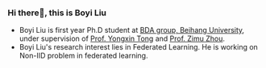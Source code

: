 ### Hi there👋, this is Boyi Liu

+ Boyi Liu is first year Ph.D student at <a href="https://hufudb.com">BDA group, Beihang University</a>, under supervision of <a href="https://yongxintong.github.io/">Prof. Yongxin Tong</a> and <a href='https://zhouzimu.github.io/'>Prof. Zimu Zhou</a>.
+ Boyi Liu's research interest lies in Federated Learning. He is working on Non-IID problem in federated learning.
